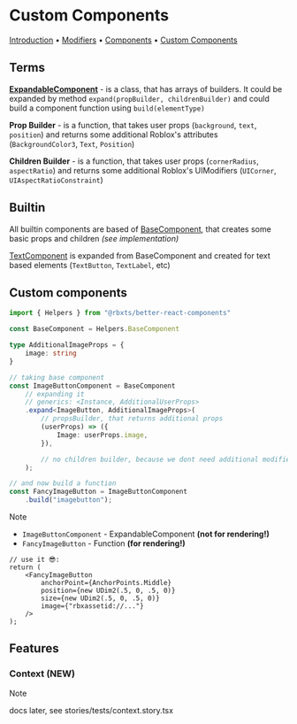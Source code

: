 # Custom Components

[Introduction](1_Introduction.md) • [Modifiers](2_Modifiers.md) • [Components](3_Components.md) • <u>Custom Components</u>

## Terms

[**ExpandableComponent**](../src/helpers/ExpandableComponent.ts) - is a class, that has arrays of builders.
It could be expanded by method `expand(propBuilder, childrenBuilder)` and could build a component function
using `build(elementType)`

**Prop Builder** - is a function, that takes user props (`background`, `text`, `position`) and
returns some additional Roblox's attributes (`BackgroundColor3`, `Text`, `Position`)

**Children Builder** - is a function, that takes user props (`cornerRadius`, `aspectRatio`) and
returns some additional Roblox's UIModifiers (`UICorner`, `UIAspectRatioConstraint`)

## Builtin

All builtin components are based of [BaseComponent](../src/helpers/BaseComponent.tsx), that creates
some basic props and children _(see implementation)_

[TextComponent](../src/helpers/TextComponent.ts) is expanded from BaseComponent and created for text
based elements (`TextButton`, `TextLabel`, etc)

## Custom components

```ts
import { Helpers } from "@rbxts/better-react-components"

const BaseComponent = Helpers.BaseComponent

type AdditionalImageProps = {
	image: string
}

// taking base component
const ImageButtonComponent = BaseComponent
	// expanding it
	// generics: <Instance, AdditionalUserProps>
	.expand<ImageButton, AdditionalImageProps>(
		// propsBuilder, that returns additional props
		(userProps) => ({
			Image: userProps.image,
		}),

		// no children builder, because we dont need additional modifiers
	);

// and now build a function
const FancyImageButton = ImageButtonComponent
	.build("imagebutton");
```

> [!NOTE]
>
> - `ImageButtonComponent` - ExpandableComponent **(not for rendering!)**
> - `FancyImageButton` - Function **(for rendering!)**

```tsx
// use it 😎:
return (
	<FancyImageButton
		anchorPoint={AnchorPoints.Middle}
		position={new UDim2(.5, 0, .5, 0)}
		size={new UDim2(.5, 0, .5, 0)}
		image={"rbxassetid://..."}
	/>
);
```

## Features

### Context (NEW)

> [!NOTE]
>
> docs later, see stories/tests/context.story.tsx
